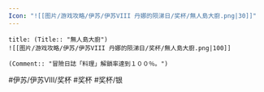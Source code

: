```yaml
---
Icon: "![[图片/游戏攻略/伊苏/伊苏VIII 丹娜的陨涕日/奖杯/無人島大廚.png|30]]"
---
```

```ad-common-silver-trophy
title: (Title:: "無人島大廚")
![[图片/游戏攻略/伊苏/伊苏VIII 丹娜的陨涕日/奖杯/無人島大廚.png|100]]

(Comment:: "冒險日誌「料理」解鎖率達到１００％。")
```

#伊苏/伊苏VIII/奖杯 #奖杯 #奖杯/银
